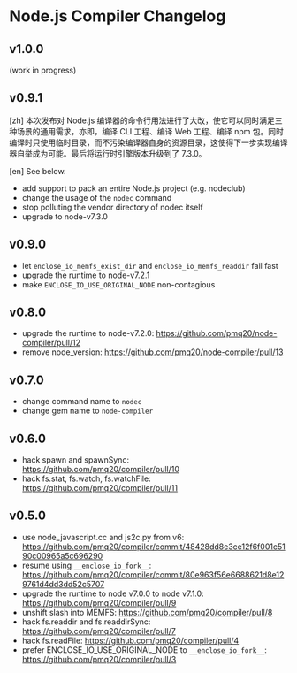 # Node.js Compiler Changelog

## v1.0.0

(work in progress)

## v0.9.1

[zh] 本次发布对 Node.js 编译器的命令行用法进行了大改，使它可以同时满足三种场景的通用需求，亦即，编译 CLI 工程、编译 Web 工程、编译 npm 包。同时编译时只使用临时目录，而不污染编译器自身的资源目录，这使得下一步实现编译器自举成为可能。最后将运行时引擎版本升级到了 7.3.0。

[en] See below.

* add support to pack an entire Node.js project (e.g. nodeclub)
* change the usage of the `nodec` command
* stop polluting the vendor directory of nodec itself
* upgrade to node-v7.3.0

## v0.9.0

* let `enclose_io_memfs_exist_dir` and `enclose_io_memfs_readdir` fail fast
* upgrade the runtime to node-v7.2.1
* make `ENCLOSE_IO_USE_ORIGINAL_NODE` non-contagious

## v0.8.0

* upgrade the runtime to node-v7.2.0: https://github.com/pmq20/node-compiler/pull/12
* remove node_version: https://github.com/pmq20/node-compiler/pull/13

## v0.7.0

* change command name to `nodec`
* change gem name to `node-compiler`

## v0.6.0

* hack spawn and spawnSync: https://github.com/pmq20/compiler/pull/10
* hack fs.stat, fs.watch, fs.watchFile: https://github.com/pmq20/compiler/pull/11

## v0.5.0

* use node_javascript.cc and js2c.py from v6: https://github.com/pmq20/compiler/commit/48428dd8e3ce12f6f001c5190c00965a5c696290
* resume using `__enclose_io_fork__`: https://github.com/pmq20/compiler/commit/80e963f56e6688621d8e129761d4dd3dd52c5707
* upgrade the runtime to node v7.0.0 to node v7.1.0: https://github.com/pmq20/compiler/pull/9
* unshift slash into MEMFS: https://github.com/pmq20/compiler/pull/8
* hack fs.readdir and fs.readdirSync: https://github.com/pmq20/compiler/pull/7
* hack fs.readFile: https://github.com/pmq20/compiler/pull/4
* prefer ENCLOSE_IO_USE_ORIGINAL_NODE to `__enclose_io_fork__`: https://github.com/pmq20/compiler/pull/3
